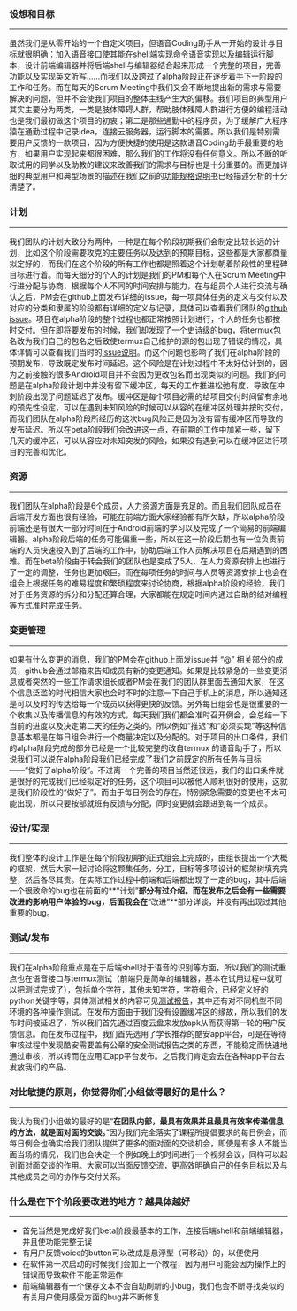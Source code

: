 ### 设想和目标

------

虽然我们是从零开始的一个自定义项目，但语音Coding助手从一开始的设计与目标就很明确：加入语音接口使其能在shell端实现命令语音实现以及编辑运行脚本，设计前端编辑器并将后端shell与编辑器结合起来形成一个完整的项目，完善功能以及实现英文听写......而我们以及跨过了alpha阶段正在逐步着手下一阶段的工作和任务。而在每天的Scrum Meeting中我们又会不断地提出新的需求与需要解决的问题，但并不会使我们项目的整体主线产生大的偏移。我们项目的典型用户其实主要分为两类，一类是肢体障碍人群，帮助肢体残障人群进行方便的编程活动也是我们最初做这个项目的初衷；第二是那些通勤中的程序员，为了缓解广大程序猿在通勤过程中记录idea，连接云服务器，运行脚本的需要。所以我们是特别需要用户反馈的一款项目，因为方便快捷的使用是这款语音Coding助手最重要的地方，如果用户实现起来都很困难，那么我们的工作将没有任何意义。所以不断的听取试用的同学以及助教的建议来改善我们的需求与目标也是十分重要的。而更加详细的典型用户和典型场景的描述在我们之前的[功能规格说明书](<https://www.cnblogs.com/bingduoduo/p/10640261.html>)已经描述分析的十分清楚了。



### 计划

------

我们团队的计划大致分为两种，一种是在每个阶段初期我们会制定比较长远的计划，比如这个阶段需要攻克的主要任务以及达到的预期目标，这些都是大家都商量拟定好的，而我们在这个阶段的所有工作也都是照着这个计划朝着阶段性的里程碑目标进行着。而每天细分的个人的计划是我们的PM和每个人在Scrum Meeting中行进分配与协商，根据每个人不同的时间安排与能力，在与组员个人进行交流与确认之后，PM会在github上面发布详细的issue，每一项具体任务的定义与交付以及对应的分类和隶属的阶段都有详细的定义与记录，具体可以查看我们团队的[github issue](<https://github.com/bingduoduo1>)。项目在alpha阶段的整个过程也都正常按照计划进行，个人的任务也都按时交付。但在即将要发布的时候，我们却发现了一个史诗级的bug，将termux包名改为我们自己的包名之后致使termux自己维护的源的包出现了错误的情况，具体详情可以查看我们当时的[issue说明](<https://github.com/bingduoduo1/backend/issues/22>)。而这个问题也影响了我们在alpha阶段的预期发布，导致既定发布时间延迟。这个风险是在计划过程中不太好估计到的，因为之前接触的很多Android项目并不会因为更改包名而出现类似的问题。我们的问题是在alpha阶段计划中并没有留下缓冲区，每天的工作推进松弛有度，导致在冲刺阶段出现了问题延迟了发布。缓冲区是每个项目必需的给项目交付时间留有余地的预先性设定，可以在遇到未知风险的时候可以从容的在缓冲区处理并按时交付，而我们团队在alpha阶段所经历的这次bug风险正是因为没有留有缓冲区而导致的发布延迟。所以在beta阶段我们会改进这一点，在前期的工作中加紧一些，留下几天的缓冲区，可以从容应对未知突发的风险，如果没有遇到可以在缓冲区进行项目的完善和优化。



### 资源

------

我们团队在alpha阶段是6个成员，人力资源方面是充足的。而且我们团队成员在后端开发方面也很有经验，可能在前端方面大家经验都有所欠缺，所以alpha阶段前端还是有很大一部分时间在于Android前端的学习以及完成了一个简易的前端编辑器。alpha阶段后端的任务可能偏重一些，所以在这一阶段后期也有一位负责前端的人员快速投入到了后端的工作中，协助后端工作人员解决项目在后期遇到的困难。而在beta阶段由于转会我们的团队也是变成了5人，在人力资源安排上也进行了一定的调整，任务也更加艰巨。而在每项任务的时间与人员等资源安排上也会在组会上根据任务的难易程度和繁琐程度来讨论协商，根据alpha阶段的经验，我们对于任务资源的拆分和分配还算合理，大家都能在规定时间内通过自助的结对编程等方式准时完成任务。



### 变更管理

------

如果有什么变更的消息，我们的PM会在github上面发issue并 “@” 相关部分的成员，github会通过邮箱来告知成员有新的变更通知。如果是比较紧急的一些变更消息或者突然的一些工作请求组长或者PM会在我们的团队群里面去通知大家，在这个信息泛滥的时代相信大家也会时不时的注意一下自己手机上的消息，所以通知还是可以及时的传达给每一个成员以获得更快的反馈。另外每日组会也是很重要的一个收集以及传播信息的有效的方式，每天我们我们都会准时召开例会，会总结一下当前的进度以及决定第二天的任务之类的。所以例如“推迟”和“必须实现”等这种信息基本都是在每日组会进行一个商量决定以及分配的。对于项目的出口条件，我们的alpha阶段完成的部分已经是一个比较完整的改自termux 的语音助手了，所以说我们可以说在alpha阶段我们已经完成了我们之前既定的所有任务与目标——“做好了alpha阶段”。不过离一个完善的项目当然还很远，我们的出口条件就是很好的完成我们已经拟定好的任务，这个项目可以被他人顺利很好的使用，这就是我们阶段性的“做好了”。而由于每日例会的存在，特别紧急需要的变更也不太可能出现，所以只要按部就班有反馈与分配，同时变更就会跟进到每一个成员。



### 设计/实现

------

我们整体的设计工作是在每个阶段初期的正式组会上完成的，由组长提出一个大概的框架，然后大家一起讨论将这颗集任务，分工，目标等多项设计的框架树填充完整，然后各尽其责。在实际工作过程中前端和后端都出现了一定的bug，其中后端一个很致命的bug也在前面的**“计划”**部分有过介绍。而在发布之后会有一些需要改进的影响用户体验的bug，后面我会在**“改进”**部分详谈，并没有再出现过其他重要的bug。



### 测试/发布

------

我们在alpha阶段重点是在于后端shell对于语音的识别等方面，所以我们的测试重点也在语音接口与termux测试（前端只是简单的编辑器，基本在试用过程中就可以把测试完成了），包括单个字符，其他未知字符，字符组合，已经定义好的python关键字等，具体测试相关的内容可见[测试报告](<https://www.cnblogs.com/bingduoduo/p/10766086.html>)，其中还有对不同机型不同环境的各种操作测试。在发布方面由于我们没有设置缓冲区的缘故，所以我们的发布时间被延迟了，所以我们首先通过百度云盘来发放apk从而获得第一轮的用户反馈信息。而在发布过程中，我们首先选用了学长推荐的酷安app平台，可是在等待审核过程中发现酷安需要盖有公章的安全测试报告之类的东西，不能稳定而快速地通过审核，所以转而在应用汇app平台发布。之后我们肯定会去在各种app平台去发放我们的产品。



### 对比敏捷的原则，你觉得你们小组做得最好的是什么？

------

我认为我们小组做的最好的是“**在团队内部，最具有效果并且最具有效率传递信息的方法，就是面对面的交谈。**”因为我们完全落实了课程所提倡要求的每日例会，而每日例会也确实给我们团队提供了更多的面对面的交谈机会，即使是有多人不能当面当场的情况，我们也会决定一个例如晚上的时间进行一个视频会议，同样可以起到面对面交谈的作用。大家可以当面反馈交流，更高效明确自己的任务目标以及与其他成员之间的协作与交付关系。



### 什么是在下个阶段要改进的地方？越具体越好

------

- 首先当然是完成好我们beta阶段最基本的工作，连接后端shell和前端编辑器，并且使功能完整无误
- 有用户反馈voice的button可以改成是悬浮型（可移动）的，以便使用
- 在软件第一次启动的时候我们会加上一个教程，因为用户可能会因为操作上的错误而导致软件不能正常运作
- 前端编辑器有一个保存文本不会自动刷新的小bug，我们也会不断寻找类似的有关用户使用感受方面的bug并不断修复

